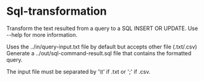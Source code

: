# Sql-transformation
Transform the text resulted from a query to a SQL INSERT OR UPDATE.
Use --help for more information.

Uses the ../in/query-input.txt file by default but accepts other file (.txt/.csv)
Generate a ../out/sql-command-result.sql file that contains the formatted query.

The input file must be separated by '\t' if .txt or ';' if .csv.
